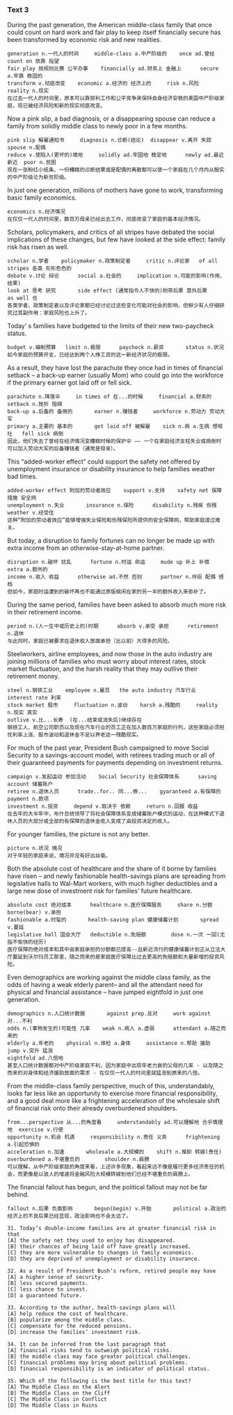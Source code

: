 ### Text 3

During the past generation, the American middle-class family that once could count on hard work and fair play to keep itself financially secure has been transformed by economic risk and new realities. 

```
generation n.一代人的时间		middle-class a.中产阶级的	once ad.曾经		count on 依靠 指望
fair play 按规则比赛 公平办事	financially ad.财务上 金融上		secure a.牢靠 稳固的
transform v.彻底改变	economic a.经济的 经济上的 	risk n.风险		reality n.现实
在过去一代人的时间里，原本可以靠努利工作和公平竞争来保持自身经济安稳的美国中产阶级家庭，现已被经济风险和新的现实彻底改变。
```



Now a pink slip, a bad diagnosis, or a disappearing spouse can reduce a family from solidly middle class to newly poor in a few months.

```
pink slip 解雇通知书		diagnosis n.诊断(结论) 	disappear v.离开 失踪 		spouse n.配偶
reduce v.使陷入(更坏的)境地 	solidly ad.牢固地 稳定地		newly ad.最近 新近	poor n.贫困
现在一张粉红小纸条、一份糟糕的诊断结果或是配偶的离散都可以使一个家庭在几个月内从殷实的中产阶级沦为新贫阶级。
```



In just one generation, millions of mothers have gone to work, transforming basic family economics. 

```
economics n.经济情况
在仅仅一代人的时间里，数百万母亲已经出去工作，彻底改变了家庭的基本经济情况。
```



Scholars, policymakers, and critics of all stripes have debated the social implications of these changes, but few have looked at the side effect: family risk has risen as well. 

```
scholar n.学者	policymaker n.政策制定者     critic n.评论家   of all stripes 各类 形形色色的
debate v.讨论 辩论		social a.社会的	 implication n.可能的影响(作用、结果)
look at 思考 研究		side effect (通常指令人不快的)附带后果 意外后果		as well 也
各类学者、政策制定者以及评论家都已经讨论过这些变化可能对社会的影响，但鲜少有人仔细研究过其副作用：家庭风险也上升了。
```



Today’ s families have budgeted to the limits of their new two-paycheck status. 

```
budget v.编制预算	limit n.极限		paycheck n.薪资		status n.状况
如今家庭的预算开支，已经达到两个人挣工资的这一新经济状况的极限。
```



As a result, they have lost the parachute they once had in times of financial setback – a back-up earner (usually Mom) who could go into the workforce if the primary earner got laid off or fell sick. 

```
parachute n.降落伞		in times of 在...的时候		financial a.财务的		setback n.挫折 阻碍
back-up a.后备的 备用的		earner n.赚钱者	 workforce n.劳动力 劳动大军	
primary a.主要的 基本的		get laid off 被解雇	sick n.病 a.生病 想呕吐	fell sick 病倒
因此，他们失去了曾经在经济情况变糟糕时候的保护伞 —— 一个在家庭经济支柱失业或病倒时可以加入劳动大军的后备赚钱者（通常是母亲）。
```



This “added-worker effect” could support the safety net offered by unemployment insurance or disability insurance to help families weather bad times. 

```
added-worker effect 附加的劳动者效应	support v.支持	safety net 保障措施 安全网
unemployment n.失业		insurance n.保险		disability n.残疾 伤残   weather v.经受住 
这种“附加的劳动者效应”能够增强失业保险和伤残保险所提供的安全保障网，帮助家庭渡过难关。
```



But today, a disruption to family fortunes can no longer be made up with extra income from an otherwise-stay-at-home partner.

```
disruption n.破坏 扰乱		fortune n.时运 命运		mude up 补上 补偿		extra a.额外的
income n.收入 收益		otherwise ad.不然 否则		partner n.伴侣 配偶 搭档
但如今，家庭时运遭到的破坏再也不能通过原版赋闲在家的另一半的额外收入来弥补了。
```



During the same period, families have been asked to absorb much more risk in their retirement income. 

```
period n.(人一生中或历史上的)时期		absorb v.承受 承担		retirement n.退休
与此同时，家庭已被要求在退休收入放面承担（比以前）大得多的风险。
```



Steelworkers, airline employees, and now those in the auto industry are joining millions of families who must worry about interest rates, stock market fluctuation, and the harsh reality that they may outlive their retirement money. 

```
steel n.钢铁工业	employee n.雇员	the auto industry 汽车行业		interest rate 利率
stock market 股市		fluctuation n.波动	harsh a.残酷的		reality n.现实 真实
outlive v.比...长寿  (在...结束或消失后)继续存在
钢铁工人、航空公司职员以及现在汽车行业的员工正在加入数百万家庭的行列，这些家庭必须担忧利率上涨、股市波动和退休金不足以养老这一残酷现实。
```



For much of the past year, President Bush campaigned to move Social Security to a savings-account model, with retirees trading much or all of their guaranteed payments for payments depending on investment returns. 

```
campaign v.发起运动 参加活动	Social Security 社会保障体系		saving account 储蓄账户
retiree n.退休人员		trade..for.. 同...换...	 gyaranteed a.有保障的  	payment n.款项
investment n.投资		depend v.取决于 依赖		return n.回报 收益
在去年的大半年中，布什总统领导了将社会保障体系变成储蓄账户模式的运动，在这种模式下退休人员的大部分或全部的有保障的退休金收入变成了由投资决定的收入。
```



For younger families, the picture is not any better. 

```
picture n.状况 境况
对于年轻的家庭来说，境况并没有好出丝毫。
```



Both the absolute cost of healthcare and the share of it borne by families have risen – and newly fashionable health-savings plans are spreading from legislative halls to Wal-Mart workers, with much higher deductibles and a large new dose of investment risk for families’ future healthcare. 

```
absolute cost 绝对成本		healthcare n.医疗保障服务		share n.分额	   borne(bear) v.承担 
fashionable a.时髦的		health-saving plan 健康储蓄计划		spread v.蔓延		
legislative hall 国会大厅	deductible n.免赔额		dose n.一次 一回(尤指不愉快的经历)
医疗保障的绝对成本和其中由家庭承担的分额都已提高--且新近流行的健康储蓄计划正从立法大厅蔓延到沃尔玛员工那里，随之而来的是家庭医疗保障比过去更高的免赔额和大量新增的投资风险。
```



Even demographics are working against the middle class family, as the odds of having a weak elderly parent– and all the attendant need for physical and financial assistance – have jumped eightfold in just one generation.

```
demographics n.人口统计数据		against prep.反对  	work against 对...不利
odds n.(事物发生的)可能性 几率	weak n.病人 a.虚弱		attendant a.随之而来的
elderly a.年老的	 physical n.体检 a.身体		assistance n.帮助 援助		jump v.突升 猛涨
eightfold ad.八倍地
甚至人口统计数据都对中产阶级家庭不利，因为家庭中出现年老力衰的父母的几率 - 以及随之而来的对身体和经济援助放面的需求 - 在仅仅一代人的时间里就猛涨到原来的八倍。
```



From the middle-class family perspective, much of this, understandably, looks far less like an opportunity to exercise more financial responsibility, and a good deal more like a frightening acceleration of the wholesale shift of financial risk onto their already overburdened shoulders. 

```
from...perspective 从...的角度看		understandably ad.可以理解地 合乎情理地  exercise v.行使
opportunity n.机会 机遇 	responsibility n.责任 义务		frightening a.引起恐惧的
acceleration n.加速		wholesale a.大规模的	shift n.推卸 转嫁(责任)  
overburdened a.不堪重负的		shoulder n.肩膀
可以理解，从中产阶级家庭的角度来看，上述许多现象，看起来远不像是履行更多经济责任的机会，而更像是以骇人的增速将金融风险大规模转嫁到他们已经不堪重负的肩膀上。
```



The financial fallout has begun, and the political fallout may not be far behind.

```
fallout n.后果 负面影响		begun(begin) v.开始		political a.政治的
经济上的不良后果已经显现，政治影响也不会太远了。
```





```
31. Today’s double-income families are at greater financial risk in that
[A] the safety net they used to enjoy has disappeared.
[B] their chances of being laid off have greatly increased.
[C] they are more vulnerable to changes in family economics.
[D] they are deprived of unemployment or disability insurance.

32. As a result of President Bush’s reform, retired people may have
[A] a higher sense of security.
[B] less secured payments.
[C] less chance to invest.
[D] a guaranteed future.

33. According to the author, health-savings plans will
[A] help reduce the cost of healthcare.
[B] popularize among the middle class.
[C] compensate for the reduced pensions.
[D] increase the families’ investment risk.

34. It can be inferred from the last paragraph that
[A] financial risks tend to outweigh political risks.
[B] the middle class may face greater political challenges.
[C] financial problems may bring about political problems.
[D] financial responsibility is an indicator of political status.

35. Which of the following is the best title for this text?
[A] The Middle Class on the Alert
[B] The Middle Class on the Cliff
[C] The Middle Class in Conflict
[D] The Middle Class in Ruins
```

























